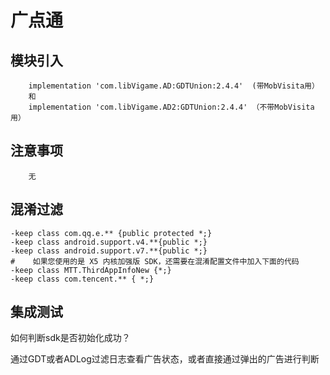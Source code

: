 # 广点通

## 模块引入

```text
    implementation 'com.libVigame.AD:GDTUnion:2.4.4'  (带MobVisita用）
    和
    implementation 'com.libVigame.AD2:GDTUnion:2.4.4' （不带MobVisita用）
```

## 注意事项

```text
    无
```

## 混淆过滤

```text
-keep class com.qq.e.** {public protected *;}
-keep class android.support.v4.**{public *;}
-keep class android.support.v7.**{public *;}
#    如果您使用的是 X5 内核加强版 SDK，还需要在混淆配置文件中加入下面的代码
-keep class MTT.ThirdAppInfoNew {*;}
-keep class com.tencent.** { *;}
```

## 集成测试

如何判断sdk是否初始化成功？

通过GDT或者ADLog过滤日志查看广告状态，或者直接通过弹出的广告进行判断

